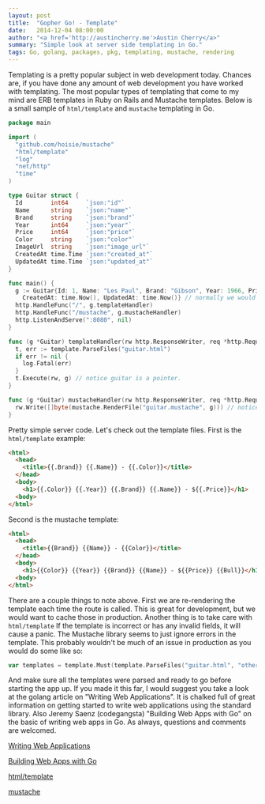 ```yaml
---
layout: post
title:  "Gopher Go! - Template"
date:   2014-12-04 08:00:00
author: "<a href='http://austincherry.me'>Austin Cherry</a>"
summary: "Simple look at server side templating in Go."
tags: Go, golang, packages, pkg, templating, mustache, rendering
---
```


Templating is a pretty popular subject in web development today. Chances are, if you have done any amount of web development you have worked with templating. The most popular types of templating that come to my mind are ERB templates in Ruby on Rails and Mustache templates. Below is a small sample of `html/template` and `mustache` templating in Go.

```go
package main

import (
  "github.com/hoisie/mustache"
  "html/template"
  "log"
  "net/http"
  "time"
)

type Guitar struct {
  Id        int64     `json:"id"`
  Name      string    `json:"name"`
  Brand     string    `json:"brand"`
  Year      int64     `json:"year"`
  Price     int64     `json:"price"`
  Color     string    `json:"color"`
  ImageUrl  string    `json:"image_url"`
  CreatedAt time.Time `json:"created_at"`
  UpdatedAt time.Time `json:"updated_at"`
}

func main() {
  g := Guitar{Id: 1, Name: "Les Paul", Brand: "Gibson", Year: 1966, Price: 3500, Color: "Sunburst Cherry",
    CreatedAt: time.Now(), UpdatedAt: time.Now()} // normally we would pull this out of a db. See the API article on how to.
  http.HandleFunc("/", g.templateHandler)
  http.HandleFunc("/mustache", g.mustacheHandler)
  http.ListenAndServe(":8080", nil)
}

func (g *Guitar) templateHandler(rw http.ResponseWriter, req *http.Request) {
  t, err := template.ParseFiles("guitar.html")
  if err != nil {
    log.Fatal(err)
  }
  t.Execute(rw, g) // notice guitar is a pointer.
}

func (g *Guitar) mustacheHandler(rw http.ResponseWriter, req *http.Request) {
  rw.Write([]byte(mustache.RenderFile("guitar.mustache", g))) // notice guitar is a pointer.
}
```

Pretty simple server code. Let's check out the template files. First is the `html/template` example:

```html
<html>
  <head>
    <title>{{.Brand}} {{.Name}} - {{.Color}}</title>
  </head>
  <body>
    <h1>{{.Color}} {{.Year}} {{.Brand}} {{.Name}} - ${{.Price}}</h1>
  <body>
</html>
```

Second is the mustache template:

```html
<html>
  <head>
    <title>{{Brand}} {{Name}} - {{Color}}</title>
  </head>
  <body>
    <h1>{{Color}} {{Year}} {{Brand}} {{Name}} - ${{Price}} {{Bull}}</h1>
  <body>
</html>
```

There are a couple things to note above. First we are re-rendering the template each time the route is called. This is great for development, but we would want to cache those in production. Another thing is to take care with `html/template` If the template is incorrect or has any invalid fields, it will cause a panic. The Mustache library seems to just ignore errors in the template. This probably wouldn't be much of an issue in production as you would do some like so:

```go
var templates = template.Must(template.ParseFiles("guitar.html", "other_template.html"))
```

And make sure all the templates were parsed and ready to go before starting the app up. If you made it this far, I would suggest you take a look at the golang article on "Writing Web Applications". It is chalked full of great information on getting started to write web applications using the standard library. Also Jeremy Saenz (codegangsta) "Building Web Apps with Go" on the basic of writing web apps in Go. As always, questions and comments are welcomed.

[Writing Web Applications](https://golang.org/doc/articles/wiki/)

[Building Web Apps with Go](http://codegangsta.gitbooks.io/building-web-apps-with-go/)

[html/template](http://golang.org/pkg/html/template/)

[mustache](https://github.com/hoisie/mustache)